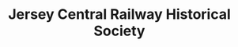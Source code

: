 ---
layout: repo
title: "Jersey Central Railway Historical Society"
id: 12405
permalink: repos/12405/
---